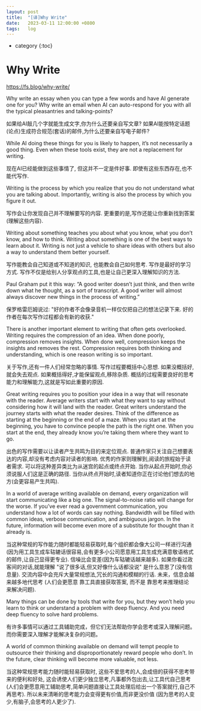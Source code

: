 ```yaml
---
layout: post
title:  "[译]Why Write"
date:   2023-03-11 12:00:00 +0800
tags:   log
---
```


* category
{:toc}


# Why Write


https://fs.blog/why-write/


Why write an essay when you can type a few words and have AI generate one for you? Why write an email when AI can auto-respond for you with all the typical pleasantries and talking-points?

如果给AI敲几个字就能生成文字,你为什么还要亲自写文章?
如果AI能按特定话题(论点)生成符合规范(套话)的邮件,为什么还要亲自写电子邮件?


While AI doing these things for you is likely to happen, it’s not necessarily a good thing. Even when these tools exist, they are not a replacement for writing.

现在AI已经能做到这些事情了, 但这并不一定是件好事.
即使有这些东西存在,也不能代写作.


Writing is the process by which you realize that you do not understand what you are talking about. Importantly, writing is also the process by which you figure it out.

写作会让你发现自己并不理解要写的内容.
更重要的是,写作还能让你重新找到答案(理解这些内容).


Writing about something teaches you about what you know, what you don’t know, and how to think.
Writing about something is one of the best ways to learn about it.
Writing is not just a vehicle to share ideas with others but also a way to understand them better yourself.

写作能教会自己知道或不知道的知识, 也能教会自己如何思考.
写作是最好的学习方式.
写作不仅是给别人分享观点的工具,也是让自己更深入理解知识的方法.


Paul Graham put it this way: “A good writer doesn’t just think, and then write down what he thought, as a sort of transcript. A good writer will almost always discover new things in the process of writing.”

保罗格雷厄姆说过: "好的作者不会像录音机一样仅仅把自己的想法记录下来. 好的作者在每次写作过程都会有新的收获."


There is another important element to writing that often gets overlooked.
Writing requires the compression of an idea.
When done poorly, compression removes insights.
When done well, compression keeps the insights and removes the rest.
Compression requires both thinking and understanding, which is one reason writing is so important.

关于写作,还有一件人们经常忽略的事情.
写作过程要概括中心思想.
如果没概括好,就会失去观点.
如果概括得好,才能保留观点,移除杂质.
概括的过程需要良好的思考能力和理解能力,这就是写如此重要的原因.


Great writing requires you to position your idea in a way that will resonate with the reader.
Average writers start with what they want to say without considering how it will land with the reader.
Great writers understand the journey starts with what the reader desires.
Think of the difference as starting at the beginning or the end of a maze.
When you start at the beginning, you have to convince people the path is the right one.
When you start at the end, they already know you’re taking them where they want to go.

出色的写作需要以让读者产生共鸣为目的来定位观点.
普通作家只关注自己想要表达的内容,却没有考虑内容对读者的影响.
优秀的作家则理解到,阅读的旅程始于读者需求.
可以将这种差异类比为从迷宫的起点或终点开始.
当你从起点开始时,你必须说服人们这是正确的路径.
当你从终点开始时,读者知道你正在讨论他们想去的地方(会更容易产生共鸣).


In a world of average writing available on demand, every organization will start communicating like a big one.
The signal-to-noise ratio will change for the worse.
If you’ve ever read a government communication, you understand how a lot of words can say nothing.
Bandwidth will be filled with common ideas, verbose communication, and ambiguous jargon.
In the future, information will become even more of a substitute for thought than it already is.

当这种常规的写作能力随时都能轻易获取时,每个组织都会像大公司一样进行沟通(因为用工具生成车轱辘话很容易,会有更多小公司愿意用工具生成充满意敬语格式的邮件,让自己显得更专业).
信噪比会变差(因为车轱辘话越来越多).
如果你看过政客间的对话,就能理解 "说了很多话,但又好像什么话都没说" 是什么意思了(没有信息量).
交流内容中会充斥大量常规想法,冗长的沟通和模糊的行话.
未来，信息会越来越多地代思考 (人们会更愿意 靠工具直接获取答案, 而不是 靠思考来推理结论 来解决问题).


Many things can be done by tools that write for you, but they won’t help you learn to think or understand a problem with deep fluency.
And you need deep fluency to solve hard problems.

有许多事情可以通过工具辅助完成，但它们无法帮助你学会思考或深入理解问题。
而你需要深入理解才能解决复杂的问题。


A world of common thinking available on demand will tempt people to outsource their thinking and disproportionately reward people who don’t.
 In the future, clear thinking will become more valuable, not less.

当这种常规思考能力随时能轻易获取时,
这些不爱思考的人,会成倍的获得不思考带来的便利和好处,
这会诱使人们更少独立思考,凡事都外包出去,让工具代自己思考 (人们会更愿意用工辅助思考,简单问题直接让工具处理后给出一个答案就行,自己不再思考).
所以未来清晰的思考能力会变得更有价值,而非更没价值 (因为思考的人变少,有脑子,会思考的人更少了).

